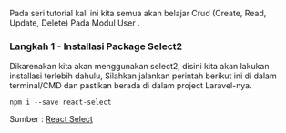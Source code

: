 Pada seri tutorial kali ini kita semua akan belajar  Crud (Create, Read, Update, Delete) Pada Modul User . 

### Langkah 1 - Installasi Package Select2

Dikarenakan kita akan menggunakan select2, disini kita akan lakukan installasi terlebih dahulu, Silahkan jalankan perintah berikut ini di dalam terminal/CMD dan pastikan berada di dalam project Laravel-nya.

```
npm i --save react-select
```

Sumber : [React Select](https://react-select.com/home#getting-started) 
